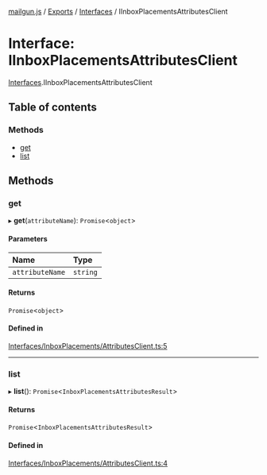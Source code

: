 [mailgun.js](../README.md) / [Exports](../modules.md) / [Interfaces](../modules/Interfaces.md) / IInboxPlacementsAttributesClient

# Interface: IInboxPlacementsAttributesClient

[Interfaces](../modules/Interfaces.md).IInboxPlacementsAttributesClient

## Table of contents

### Methods

- [get](Interfaces.IInboxPlacementsAttributesClient.md#get)
- [list](Interfaces.IInboxPlacementsAttributesClient.md#list)

## Methods

### get

▸ **get**(`attributeName`): `Promise`<`object`\>

#### Parameters

| Name | Type |
| :------ | :------ |
| `attributeName` | `string` |

#### Returns

`Promise`<`object`\>

#### Defined in

[Interfaces/InboxPlacements/AttributesClient.ts:5](https://github.com/mailgun/mailgun.js/blob/009065a/lib/Interfaces/InboxPlacements/AttributesClient.ts#L5)

___

### list

▸ **list**(): `Promise`<`InboxPlacementsAttributesResult`\>

#### Returns

`Promise`<`InboxPlacementsAttributesResult`\>

#### Defined in

[Interfaces/InboxPlacements/AttributesClient.ts:4](https://github.com/mailgun/mailgun.js/blob/009065a/lib/Interfaces/InboxPlacements/AttributesClient.ts#L4)
